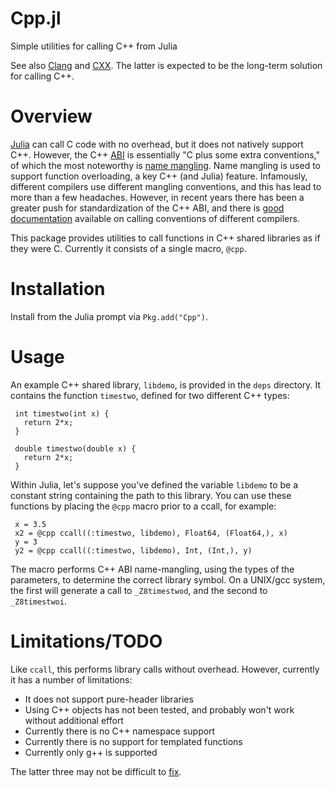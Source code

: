 # Cpp.jl

Simple utilities for calling C++ from Julia

See also [Clang](https://github.com/ihnorton/Clang.jl) and [CXX](https://github.com/Keno/Cxx.jl).
The latter is expected to be the long-term solution for calling C++.

# Overview

[Julia][Julia] can call C code with no overhead, but it does not natively
support C++. However, the C++ [ABI][ABIdef] is essentially "C plus some extra
conventions," of which the most noteworthy is [name mangling][mangle]. Name
mangling is used to support function overloading, a key C++ (and Julia) feature.
Infamously, different compilers use different mangling conventions, and this has
lead to more than a few headaches. However, in recent years there has been a
greater push for standardization of the C++ ABI, and there is [good
documentation][ABI] available on calling conventions of different compilers.

This package provides utilities to call functions in C++ shared libraries as if
they were C. Currently it consists of a single macro, `@cpp`.

# Installation

Install from the Julia prompt via `Pkg.add("Cpp")`.

# Usage

An example C++ shared library, `libdemo`, is provided in the `deps` directory.
It contains the function `timestwo`, defined for two different C++ types:

     int timestwo(int x) {
       return 2*x;
     }

     double timestwo(double x) {
       return 2*x;
     }

Within Julia, let's suppose you've defined the variable `libdemo` to be a constant string
containing the path to this library. You can use these functions by placing the
``@cpp`` macro prior to a ccall, for example:

     x = 3.5
     x2 = @cpp ccall((:timestwo, libdemo), Float64, (Float64,), x)
     y = 3
     y2 = @cpp ccall((:timestwo, libdemo), Int, (Int,), y)
     
The macro performs C++ ABI name-mangling, using the types of the parameters, to determine the correct library symbol. On a UNIX/gcc system, the first will generate a call to
`_Z8timestwod`, and the second to `_Z8timestwoi`.

# Limitations/TODO

Like ``ccall``, this performs library calls without overhead. However, currently
it has a number of limitations:

   * It does not support pure-header libraries
   * Using C++ objects has not been tested, and probably won't work without additional effort
   * Currently there is no C++ namespace support
   * Currently there is no support for templated functions
   * Currently only g++ is supported

The latter three may not be difficult to [fix][ABI]. 



[Julia]: http://julialang.org "Julia"
[mangle]: http://en.wikipedia.org/wiki/Name_mangling "name mangling"
[ABIdef]: http://en.wikipedia.org/wiki/Application_binary_interface "application binary interface"
[ABI]: http://www.agner.org/optimize/calling_conventions.pdf "C++ ABI"
